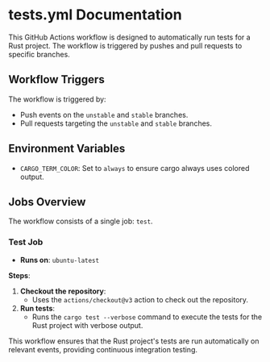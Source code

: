 # tests.yml Documentation

This GitHub Actions workflow is designed to automatically run tests for a Rust project. The workflow is triggered by pushes and pull requests to specific branches.

## Workflow Triggers

The workflow is triggered by:

-   Push events on the `unstable` and `stable` branches.
-   Pull requests targeting the `unstable` and `stable` branches.

## Environment Variables

-   `CARGO_TERM_COLOR`: Set to `always` to ensure cargo always uses colored output.

## Jobs Overview

The workflow consists of a single job: `test`.

### Test Job

-   **Runs on**: `ubuntu-latest`

**Steps**:

1. **Checkout the repository**:
    - Uses the `actions/checkout@v3` action to check out the repository.
2. **Run tests**:
    - Runs the `cargo test --verbose` command to execute the tests for the Rust project with verbose output.

This workflow ensures that the Rust project's tests are run automatically on relevant events, providing continuous integration testing.
